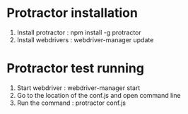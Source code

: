 # Protractor installation 

1. Install protractor : npm install -g protractor 
2. Install webdrivers : webdriver-manager update

# Protractor test running 

1. Start webdriver : webdriver-manager start
2. Go to the location of the conf.js and open command line 
3. Run the command : protractor conf.js
